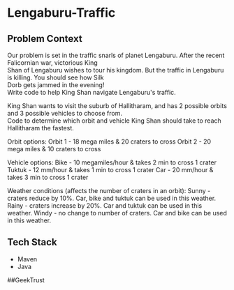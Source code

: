 # Lengaburu-Traffic

## Problem Context

Our problem is set in the traffic snarls of planet Lengaburu. After the recent Falicornian war, victorious King<br>
Shan of Lengaburu wishes to tour his kingdom. But the traffic in Lengaburu is killing. You should see how Silk<br>
Dorb gets jammed in the evening!<br>
Write code to help King Shan navigate Lengaburu's traffic.<br>

King Shan wants to visit the suburb of Hallitharam, and has 2 possible orbits and 3 possible vehicles to choose from.<br>
Code to determine which orbit and vehicle King Shan should take to reach Hallitharam the fastest.<br>

Orbit options:
Orbit 1 - 18 mega miles & 20 craters to cross
Orbit 2 - 20 mega miles & 10 craters to cross

Vehicle options:
Bike - 10 megamiles/hour & takes 2 min to cross 1 crater
Tuktuk - 12 mm/hour & takes 1 min to cross 1 crater
Car - 20 mm/hour & takes 3 min to cross 1 crater

Weather conditions (affects the number of craters in an orbit):
Sunny - craters reduce by 10%. Car, bike and tuktuk can be used in this weather.
Rainy - craters increase by 20%. Car and tuktuk can be used in this weather.
Windy - no change to number of craters. Car and bike can be used in this weather.

## Tech Stack

- Maven
- Java

##GeekTrust
